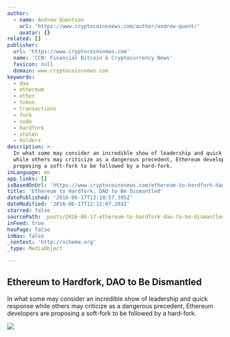 ```yaml
---
author:
  - name: Andrew Quentson
    url: 'https://www.cryptocoinsnews.com/author/andrew-quent/'
    avatar: {}
related: []
publisher:
  url: 'https://www.cryptocoinsnews.com'
  name: 'CCN: Financial Bitcoin & Cryptocurrency News'
  favicon: null
  domain: www.cryptocoinsnews.com
keywords:
  - dao
  - ethereum
  - ether
  - token
  - transactions
  - fork
  - code
  - hardfork
  - stolen
  - holders
description: >-
  In what some may consider an incredible show of leadership and quick response
  while others may criticize as a dangerous precedent, Ethereum developers are
  proposing a soft-fork to be followed by a hard-fork.
inLanguage: en
app_links: []
isBasedOnUrl: 'https://www.cryptocoinsnews.com/ethereum-to-hardfork-dao-to-be-dismantled/'
title: 'Ethereum to Hardfork, DAO to Be Dismantled'
datePublished: '2016-06-17T13:18:57.395Z'
dateModified: '2016-06-17T12:12:07.203Z'
starred: false
sourcePath: _posts/2016-06-17-ethereum-to-hardfork-dao-to-be-dismantled.md
inFeed: true
hasPage: false
inNav: false
_context: 'http://schema.org'
_type: MediaObject

---
```

<article style=""><h1>Ethereum to Hardfork, DAO to Be Dismantled</h1><p>In what some may consider an incredible show of leadership and quick response while others may criticize as a dangerous precedent, Ethereum developers are proposing a soft-fork to be followed by a hard-fork.</p><img src="https://www.cryptocoinsnews.com/wp-content/uploads/2016/05/Hard-fork.jpg" /></article>